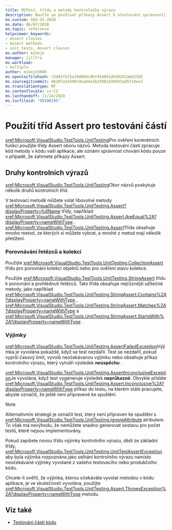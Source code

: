 ```yaml
---
title: MSTest, třídy a metody kontrolního výrazu
description: Naučte se používat příkazy Assert k otestování správnosti chování kódu během testování částí kódu vaší aplikace.
ms.custom: SEO-VS-2020
ms.date: 06/07/2018
ms.topic: reference
helpviewer_keywords:
- Assert classes
- Assert methods
- unit tests, Assert classes
ms.author: mikejo
manager: jillfra
ms.workload:
- multiple
author: mikejo5000
ms.openlocfilehash: c5401fb15a19d069c0bf454661d6d9283abb2585
ms.sourcegitcommit: d6207a3a590c9ea84e3b25981d39933ad5f19ea3
ms.translationtype: MT
ms.contentlocale: cs-CZ
ms.lasthandoff: 11/24/2020
ms.locfileid: "95598195"
---
```

# <a name="use-assert-classes-for-unit-testing"></a>Použití tříd Assert pro testování částí

<xref:Microsoft.VisualStudio.TestTools.UnitTesting>Pro ověření konkrétních funkcí použijte třídy Assert oboru názvů. Metoda testování částí zpracuje kód metody v kódu vaší aplikace, ale oznámí správnost chování kódu pouze v případě, že zahrnete příkazy Assert.

## <a name="kinds-of-asserts"></a>Druhy kontrolních výrazů

<xref:Microsoft.VisualStudio.TestTools.UnitTesting>Obor názvů poskytuje několik druhů kontrolních tříd.

V testovací metodě můžete volat libovolné metody <xref:Microsoft.VisualStudio.TestTools.UnitTesting.Assert?displayProperty=fullName> třídy, například <xref:Microsoft.VisualStudio.TestTools.UnitTesting.Assert.AreEqual%2A?displayProperty=nameWithType> . <xref:Microsoft.VisualStudio.TestTools.UnitTesting.Assert>Třída obsahuje mnoho metod, ze kterých si můžete vybrat, a mnohé z metod mají několik přetížení.

### <a name="compare-strings-and-collections"></a>Porovnávání řetězců a kolekcí

Použijte <xref:Microsoft.VisualStudio.TestTools.UnitTesting.CollectionAssert> třídu pro porovnání kolekcí objektů nebo pro ověření stavu kolekce.

Použijte <xref:Microsoft.VisualStudio.TestTools.UnitTesting.StringAssert> třídu k porovnání a prohlédnutí řetězců. Tato třída obsahuje nejrůznější užitečné metody, jako například <xref:Microsoft.VisualStudio.TestTools.UnitTesting.StringAssert.Contains%2A?displayProperty=nameWithType> , <xref:Microsoft.VisualStudio.TestTools.UnitTesting.StringAssert.Matches%2A?displayProperty=nameWithType> a <xref:Microsoft.VisualStudio.TestTools.UnitTesting.StringAssert.StartsWith%2A?displayProperty=nameWithType> .

### <a name="exceptions"></a>Výjimky

<xref:Microsoft.VisualStudio.TestTools.UnitTesting.AssertFailedException>Výjimka je vyvolána pokaždé, když se test nezdařil. Test se nezdařil, pokud vyprší časový limit, vyvolá neočekávanou výjimku nebo obsahuje příkaz kontrolního výrazu, který vytváří výsledek **neúspěchu** .

<xref:Microsoft.VisualStudio.TestTools.UnitTesting.AssertInconclusiveException>Je vyvolána, když test vygeneruje výsledek **neprůkazné**. Obvykle přidáte <xref:Microsoft.VisualStudio.TestTools.UnitTesting.Assert.Inconclusive%2A?displayProperty=nameWithType> příkaz do testu, na kterém stále pracujete, abyste označili, že ještě není připravené ke spuštění.

> [!NOTE]
> Alternativním strategií je označit test, který není připraven ke spuštění s <xref:Microsoft.VisualStudio.TestTools.UnitTesting.IgnoreAttribute> atributem. To však má nevýhodu, že nemůžete snadno generovat sestavu pro počet testů, které nejsou implementovány.

Pokud zapíšete novou třídu výjimky kontrolního výrazu, dědí ze základní třídy, <xref:Microsoft.VisualStudio.TestTools.UnitTesting.UnitTestAssertException> aby byla výjimka rozpoznána jako selhání kontrolního výrazu namísto neočekávané výjimky vyvolané z vašeho testovacího nebo produkčního kódu.

Chcete-li ověřit, že výjimka, kterou očekáváte vyvolat metodou v kódu aplikace, je ve skutečnosti vyvolána, použijte <xref:Microsoft.VisualStudio.TestTools.UnitTesting.Assert.ThrowsException%2A?displayProperty=nameWithType> metodu.

## <a name="see-also"></a>Viz také

- [Testování částí kódu](../test/unit-test-your-code.md)

